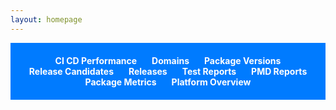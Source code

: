 ```yaml
---
layout: homepage
---
```


<style>
ul {
    list-style-type: none;
    padding: 20px 0;
    background: #007bff;
    text-align: center;
    margin-bottom: 20px;
}
ul li {
    display: inline-block;
    margin: 0 10px;
}
ul li a {
    color: #fff;
    font-weight: bold;
    text-decoration: none;
}
ul li a.selected {
    background-color: #0056b3;
    padding: 5px 10px;
    border-radius: 5px;
}
iframe {
    width: 100%;
    height: calc(100vh - 5vh - 60px);
    border: none;
    display: none;
}
#fullscreenIcon, #rotateIcon {
    position: absolute;
    top: 10px;
    right: 10px;
    cursor: pointer;
    color: #007bff;
    font-size: 24px;
}
#rotateIcon {
    right: 50px;
}

#orgSelector, #domainSelector {
    text-align: right;
    display: none;
    color: #34bdeb;
    padding: 10px;
    border-radius: 5px;
}

#orgSelector span, #domainSelector span {
    margin-right: 10px;
    font-weight: bold;
}

#orgSelector select, #domainSelector select {
    border: none;
    background: #0056b3;
    color: #fff;
    padding: 5px;
    border-radius: 5px;
}

</style>

<ul id="navBar">
    <li><a href="#cicd">CI CD Performance</a></li>
    <li><a href="#domains">Domains</a></li>
    <li><a href="#packageVersions">Package Versions</a></li>
    <li><a href="#releasedefns">Release Candidates</a></li>
    <li><a href="#releases">Releases</a></li>
    <li><a href="#apexTests">Test Reports</a></li>
    <li><a href="#pmdReport">PMD Reports</a></li>
    <li><a href="#packageSummary">Package Metrics</a></li>
    <li><a href="#platformOverview">Platform Overview</a></li>
</ul>

<div id="orgSelector" style="text-align: right; display: none;">
    <span>Select an Org:</span>
    <select id="orgSelect">
        {% for org in site.data.orgs %}
        <option value="{{ org }}">{{ org }}</option>
        {% endfor %}
    </select>
</div>

<div id="domainSelector" style="text-align: right; display: none;">
    <span>Select a Domain/Release config:</span>
      <select id="domainSelect">
        {% for domain in site.data.domains %}
        <option value="{{ domain }}">{{ domain }}</option>
        {% endfor %}
    </select>
</div>

<!-- Icons -->
<i id="fullscreenIcon" class="fas fa-expand-arrows-alt" onclick="toggleFullscreen()"></i>
<i id="rotateIcon" class="fas fa-sync-alt" onclick="toggleRotation()"></i>

<!-- Iframes -->
<iframe id="iframe1"></iframe>
<iframe id="iframe2"></iframe>
<iframe id="iframe3"></iframe>
<iframe id="iframe4"></iframe>
<iframe id="iframe5"></iframe>
<iframe id="iframe6"></iframe>
<iframe id="iframe7"></iframe>
<iframe id="iframe8"></iframe>
<iframe id="iframe9"></iframe>

<script>
var fullscreen = false;
var rotating = false;
var rotateInterval;

{% assign dashboard = site.data.dashboard %}

var baseUrl = window.location.origin;
var pathArray = window.location.pathname.split('/');
console.log(pathArray);
let siteSuffix=`/${pathArray[1]}/`
if(siteSuffix='//')
  siteSuffix='';


var tabs = {
    'cicd': {
        iframeId: 'iframe1',
        url: '{{ dashboard.cicd_performance_dashboard_url }}'
    },
     'domains': {
        iframeId: 'iframe2',
        url: `${siteSuffix}/packageviewer/packageviewer.html`
    },
    'packageVersions': {
        iframeId: 'iframe3',
        url: `${siteSuffix}/packageVersionReports/packageVersionReport.html`
    },
      'releasedefns': {
        iframeId: 'iframe4',
        url: `${siteSuffix}/releasedefns/` // url will be completed in showTab function
    },
    'releases': {
        iframeId: 'iframe5',
        url: `${siteSuffix}/releaselogs/` // url will be completed in showTab function
    },
    'apexTests': {
        iframeId: 'iframe6',
        url: `${siteSuffix}/apextestResults/`
    },
    'pmdReport': {
        iframeId: 'iframe7',
        url: `${siteSuffix}/pmd/pmdReport.html`
    },
    'packageSummary': {
        iframeId: 'iframe8',
        url: '{{ dashboard.package_summary_dasbhoard_url }}'
    },
    'platformOverview': {
        iframeId: 'iframe9',
        url: '{{ dashboard.platform_overview_dashboard_url }}'
    }
  
};



function showTab(hash) {
    var tab = tabs[hash];

    if (!tab) {
        console.error('Invalid hash: ' + hash);
        return;
    }

    // Hide all iframes
    var iframes = document.getElementsByTagName('iframe');
    for (var i = 0; i < iframes.length; i++) {
        iframes[i].style.display = 'none';
        iframes[i].src = '';
    }

    // Show the selected iframe and set its src
    var iframe = document.getElementById(tab.iframeId);
    iframe.style.display = 'block';
    if(hash === 'apexTests') {
        var selectedOrg = document.getElementById('orgSelect').value.toLowerCase();
        iframe.src = tab.url + selectedOrg + '.html';
        document.getElementById('orgSelector').style.display = 'block';
         document.getElementById('domainSelector').style.display = 'none';
    } else if(hash === 'releasedefns') {
        var selectedDomain = document.getElementById('domainSelect').value.toLowerCase();
        iframe.src = tab.url + selectedDomain + '.html';
        document.getElementById('orgSelector').style.display = 'none';
        document.getElementById('domainSelector').style.display = 'block';
    } else if (hash === 'releases')
    {
        var selectedDomain = document.getElementById('domainSelect').value.toLowerCase();
        iframe.src = tab.url + selectedDomain + '.html';
        document.getElementById('orgSelector').style.display = 'none';
        document.getElementById('domainSelector').style.display = 'block';
    }
    else {
        iframe.src = tab.url;
        document.getElementById('orgSelector').style.display = 'none';
        document.getElementById('domainSelector').style.display = 'none';
    }

    // Highlight the selected link
    var links = document.querySelectorAll('ul#navBar li a');
    for (var i = 0; i < links.length; i++) {
        links[i].classList.remove('selected');
    }
    var link = document.querySelector('ul#navBar li a[href="#' + hash + '"]');
    link.classList.add('selected');
}

 function initializePage() {
            var hash = window.location.hash.substring(1);
            showTab(hash || 'cicd');
}

function toggleFullscreen() {
    if (!fullscreen) {
        if (document.documentElement.requestFullscreen) {
            document.documentElement.requestFullscreen();
        } else if (document.documentElement.mozRequestFullScreen) { /* Firefox */
            document.documentElement.mozRequestFullScreen();
        } else if (document.documentElement.webkitRequestFullscreen) { /* Chrome, Safari & Opera */
            document.documentElement.webkitRequestFullscreen();
        } else if (document.documentElement.msRequestFullscreen) { /* IE/Edge */
            document.documentElement.msRequestFullscreen();
        }
    } else {
        if (document.exitFullscreen) {
            document.exitFullscreen();
        } else if (document.mozCancelFullScreen) { /* Firefox */
            document.mozCancelFullScreen();
        } else if (document.webkitExitFullscreen) { /* Chrome, Safari and Opera */
            document.webkitExitFullscreen();
        } else if (document.msExitFullscreen) { /* IE/Edge */
            document.msExitFullscreen();
        }
    }
    fullscreen = !fullscreen;
}

function toggleRotation() {
    if (rotating) {
        clearInterval(rotateInterval);
    } else {
        rotateInterval = setInterval(function() {
            var selectedLink = document.querySelector('ul#navBar li a.selected');
            var nextLink = selectedLink.parentElement.nextSibling;
            if (!nextLink) {
                nextLink = document.querySelector('ul#navBar li a:first-child');
            }
            window.location.hash = nextLink.getAttribute("href").substring(1);
        }, 2 * 60 * 1000); // every 2 minutes
    }
    rotating = !rotating;
}

window.onload = function() {
    initializePage();

     // Event listener for org selection dropdown
    document.getElementById('orgSelect').addEventListener('change', function() {
        if (window.location.hash.substring(1) === 'apexTests') {
            showTab('apexTests');
        }
    });

     document.getElementById('domainSelect').addEventListener('change', function() {
        if (window.location.hash.substring(1) === 'releasedefns') {
            showTab('releasedefns');
        }
        else if (window.location.hash.substring(1) === 'releases') {
            showTab('releases');
        }
        
    });


};

window.onhashchange = function() {
    var hash = window.location.hash.substring(1);
    showTab(hash);
};
window.onhashchange = function() {
            initializePage();
};
</script>
